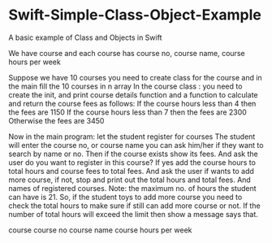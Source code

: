 # Swift-Simple-Class-Object-Example
A basic example of Class and Objects in Swift


We have course and each course has course no, course name, course hours per week

Suppose we have 10 courses you need to create class for the course and in the main fill the 10 courses in n array
In the course class : you need to create the init, and print course details function and a function to calculate and return the course fees as follows:
If the course hours less than 4 then the fees are 1150
If the course hours less than 7 then the fees are 2300
Otherwise the fees are 3450

Now in the main program: let the student register for courses
The student will enter the course no, or course name you can ask him/her if they want to search by name or no.
Then if the course exists show its fees. And ask the user do you want to register in this course? If yes add the course hours to total hours and course fees to total fees. And ask the user if wants to add more course, if not, stop and print out the total hours and total fees. And names of registered courses.
Note: the maximum no. of hours the student can have is 21. So, if the student toys to add more course you need to check the total hours to make sure if still can add more course or not. If the number of total hours will exceed the limit then show a message says that.

course
	course no
	course name
	course hours per week
